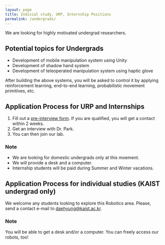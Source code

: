 ```yaml
---
layout: page
title: Indivial study, URP, Internship Positions
permalink: /undergrads/
---
```


We are looking for highly motivated undergrad researchers.

## Potential topics for Undergrads
- Development of mobile manipulation system using Unity
- Development of shadow hand system
- Development of teleoperated manipulation system using haptic glove

After building the above systems, you will be asked to control it by applying reinforcement learning, end-to-end learning, probabilistic movement primitives, etc. 

## Application Process for URP and Internships 
1. Fill out a <a href="https://docs.google.com/forms/d/1fbOFI3ML3-3dVU44x4nC6wAQklnbhPCmnANIR2IJSFc/viewform?gxids=7628&edit_requested=true"> <U>pre-interview form</U></a>. If you are qualified, you will get a contact within 2 weeks.
2. Get an interview with Dr. Park.
3. You can then join our lab.

### Note
- We are looking for domestic undergrads only at this moement. 
- We will provide a desk and a computer.
- Internship students will be paid during Summer and Winter vacations.




## Application Process for individual studies (KAIST undergrad only)
We welcome any students looking to explore this Robotics area. Please, send a contact e-mail to <daehyung@kaist.ac.kr>. 

### Note
You will be able to get a desk and/or a computer. You can freely access our robots, too!




